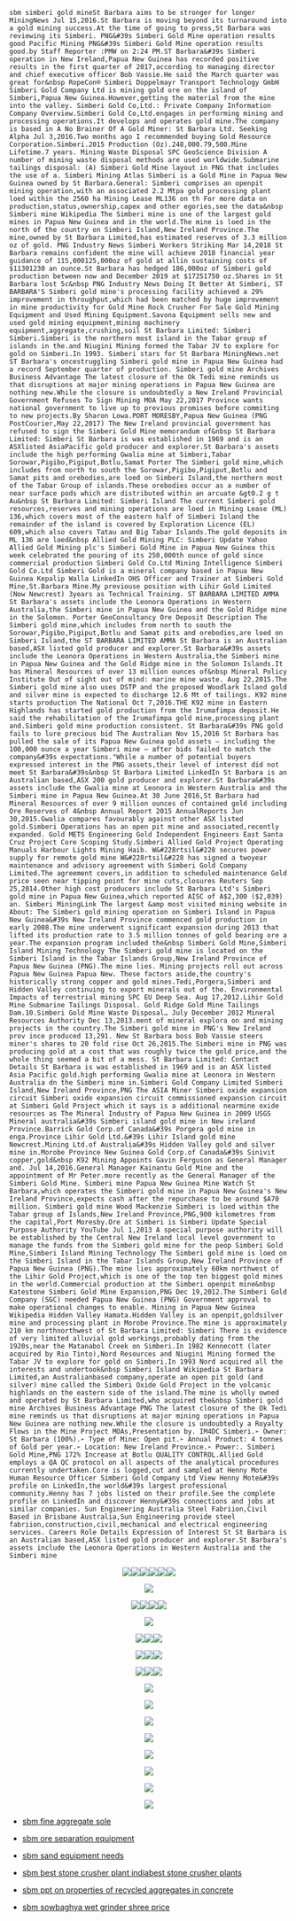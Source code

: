 
```
sbm simberi gold mineSt Barbara aims to be stronger for longer MiningNews Jul 15,2016.St Barbara is moving beyond its turnaround into a gold mining success.At the time of going to press,St Barbara was reviewing its Simberi. PNG&#39s Simberi Gold Mine operation results good Pacific Mining PNG&#39s Simberi Gold Mine operation results good.by Staff Reporter :PMW on 2:24 PM.ST Barbara&#39s Simberi operation in New Ireland,Papua New Guinea has recorded positive results in the first quarter of 2017,according to managing director and chief executive officer Bob Vassie.He said the March quarter was great for&nbsp RopeCon® Simberi Doppelmayr Transport Technology GmbH Simberi Gold Company Ltd is mining gold ore on the island of Simberi,Papua New Guinea.However,getting the material from the mine into the valley. Simberi Gold Co,Ltd.: Private Company Information Company Overview.Simberi Gold Co,Ltd.engages in performing mining and processing operations.It develops and operates gold mine.The company is based in A No Brainer Of A Gold Miner: St Barbara Ltd. Seeking Alpha Jul 3,2016.Two months ago I recommended buying Gold Resource Corporation.Simberi.2015 Production (Oz).248,000.79,500.Mine Lifetime.7 years. Mining Waste Disposal SPC GeoScience Division A number of mining waste disposal methods are used worldwide.Submarine tailings disposal: (A) Simberi Gold Mine layout in PNG that includes the use of a. Simberi Mining Atlas Simberi is a Gold Mine in Papua New Guinea owned by St Barbara.General: Simberi comprises an openpit mining operation,with an associated 2.2 Mtpa gold processing plant loed within the 2560 ha Mining Lease ML136 on th For more data on production,status,ownership,capex and other egories,see the data&nbsp Simberi mine Wikipedia The Simberi mine is one of the largest gold mines in Papua New Guinea and in the world.The mine is loed in the north of the country on Simberi Island,New Ireland Province.The mine,owned by St Barbara Limited,has estimated reserves of 3.3 million oz of gold. PNG Industry News Simberi Workers Striking Mar 14,2018 St Barbara remains confident the mine will achieve 2018 financial year guidance of 115,000125,000oz of gold at allin sustaining costs of $11301230 an ounce.St Barbara has hedged 186,000oz of Simberi gold production between now and December 2019 at $17251750 oz.Shares in St Barbara lost 5c&nbsp PNG Industry News Doing It Better At Simberi, ST BARBARA'S Simberi gold mine's processing facility achieved a 29% improvement in throughput,which had been matched by huge improvement in mine productivity for Gold Mine Rock Crusher For Sale Gold Mining Equipment and Used Mining Equipment.Savona Equipment sells new and used gold mining equipment,mining machinery equipment,aggregate,crushing,soil St Barbara Limited: Simberi Simberi.Simberi is the northern most island in the Tabar group of islands in the.and Niugini Mining formed the Tabar JV to explore for gold on Simberi.In 1993. Simberi stars for St Barbara MiningNews.net ST Barbara's oncestruggling Simberi gold mine in Papua New Guinea had a record September quarter of production. Simberi gold mine Archives Business Advantage The latest closure of the Ok Tedi mine reminds us that disruptions at major mining operations in Papua New Guinea are nothing new.While the closure is undoubtedly a New Ireland Provincial Government Refuses To Sign Mining MOA May 22,2017 Province wants national government to live up to previous promises before commiting to new projects.By Sharon Lowa.PORT MORESBY,Papua New Guinea (PNG PostCourier,May 22,2017) The New Ireland provincial government has refused to sign the Simberi Gold Mine memorandum of&nbsp St Barbara Limited: Simberi St Barbara is was established in 1969 and is an ASXlisted AsiaPacific gold producer and explorer.St Barbara's assets include the high performing Gwalia mine at Simberi,Tabar Sorowar,Pigibo,Pigiput,Botlu,Samat Porter The Simberi gold mine,which includes from north to south the Sorowar,Pigibo,Pigiput,Botlu and Samat pits and orebodies,are loed on Simberi Island,the northern most of the Tabar Group of islands.These orebodies occur as a number of near surface pods which are distributed within an arcuate &gt0.2 g t Au&nbsp St Barbara Limited: Simberi Island The current Simberi gold resources,reserves and mining operations are loed in Mining Lease (ML) 136,which covers most of the eastern half of Simberi Island the remainder of the island is covered by Exploration Licence (EL) 609,which also covers Tatau and Big Tabar Islands.The gold deposits in ML 136 are loed&nbsp Allied Gold Mining PLC: Simberi Update Yahoo Allied Gold Mining plc's Simberi Gold Mine in Papua New Guinea this week celebrated the pouring of its 250,000th ounce of gold since commercial production Simberi Gold Co.Ltd Mining Intelligence Simberi Gold Co.Ltd Simberi Gold is a mineral company based in Papua New Guinea Kepalip Walla LinkedIn OHS Officer and Trainer at Simberi Gold Mine,St.Barbara Mine.My previouse position with Lihir Gold Limited (Now Newcrest) 3years as Technical Training. ST BARBARA LIMITED AMMA St Barbara's assets include the Leonora Operations in Western Australia,the Simberi mine in Papua New Guinea and the Gold Ridge mine in the Solomon. Porter GeoConsultancy Ore Deposit Description The Simberi gold mine,which includes from north to south the Sorowar,Pigibo,Pigiput,Botlu and Samat pits and orebodies,are loed on Simberi Island,the ST BARBARA LIMITED AMMA St Barbara is an Australian based,ASX listed gold producer and explorer.St Barbara&#39s assets include the Leonora Operations in Western Australia,the Simberi mine in Papua New Guinea and the Gold Ridge mine in the Solomon Islands.It has Mineral Resources of over 13 million ounces of&nbsp Mineral Policy Institute Out of sight out of mind: marine mine waste. Aug 22,2015.The Simberi gold mine also uses DSTP and the proposed Woodlark Island gold and silver mine is expected to discharge 12.6 Mt of tailings. K92 mine starts production The National Oct 7,2016.THE K92 mine in Eastern Highlands has started gold production from the Irumafimpa deposit.He said the rehabilitation of the Irumafimpa gold mine,processing plant and.Simberi gold mine production consistent. St Barbara&#39s PNG gold fails to lure precious bid The Australian Nov 15,2016 St Barbara has pulled the sale of its Papua New Guinea gold assets — including the 100,000 ounce a year Simberi mine — after bids failed to match the company&#39s expectations."While a number of potential buyers expressed interest in the PNG assets,their level of interest did not meet St Barbara&#39s&nbsp St Barbara Limited LinkedIn St Barbara is an Australian based,ASX 200 gold producer and explorer.St Barbara&#39s assets include the Gwalia mine at Leonora in Western Australia and the Simberi mine in Papua New Guinea.At 30 June 2016,St Barbara had Mineral Resources of over 9 million ounces of contained gold including Ore Reserves of 4&nbsp Annual Report 2015 AnnualReports Jun 30,2015.Gwalia compares favourably against other ASX listed gold.Simberi Operations has an open pit mine and associated,recently expanded. Gold METS Engineering Gold Independent Engineers East Santa Cruz Project Core Scoping Study.Simberi Allied Gold Project Operating Manuals Harbour Lights Mining Haib. W&#228rtsil&#228 secures power supply for remote gold mine W&#228rtsil&#228 has signed a twoyear maintenance and advisory agreement with Simberi Gold Company Limited.The agreement covers,in addition to scheduled maintenance Gold price seen near tipping point for mine cuts,closures Reuters Sep 25,2014.Other high cost producers include St Barbara Ltd's Simberi gold mine in Papua New Guinea,which reported AISC of A$2,300 ($2,039) an. Simberi MiningLink The largest &amp most visited mining website in About: The Simberi gold mining operation on Simberi Island in Papua New Guinea&#39s New Ireland Province commenced gold production in early 2008.The mine underwent significant expansion during 2013 that lifted its production rate to 3.5 million tonnes of gold bearing ore a year.The expansion program included the&nbsp Simberi Gold Mine,Simberi Island Mining Technology The Simberi gold mine is located on the Simberi Island in the Tabar Islands Group,New Ireland Province of Papua New Guinea (PNG).The mine lies. Mining projects roll out across Papua New Guinea Papua New. These factors aside,the country's historically strong copper and gold mines.Tedi,Porgera,Simberi and Hidden Valley continuing to export minerals out of the. Environmental Impacts of terrestrial mining SPC EU Deep Sea. Aug 17,2012.Lihir Gold Mine Submarine Tailings Disposal. Gold Ridge Gold Mine Tailings Dam.10.Simberi Gold Mine Waste Disposal… July December 2012 Mineral Resources Authority Dec 13,2013.ment of mineral explora on and mining projects in the country.The Simberi gold mine in PNG's New Ireland prov ince produced 13,291. New St Barbara boss Bob Vassie steers miner's shares to 20 fold rise Oct 26,2015.The Simberi mine in PNG was producing gold at a cost that was roughly twice the gold price,and the whole thing seemed a bit of a mess. St Barbara Limited: Contact Details St Barbara is was established in 1969 and is an ASX listed Asia Pacific gold.high performing Gwalia mine at Leonora in Western Australia dn the Simberi mine in.Simberi Gold Company Limited Simberi Island,New Ireland Province,PNG The ASIA Miner Simberi oxide expansion circuit Simberi oxide expansion circuit commissioned expansion circuit at Simberi Gold Project which it says is a additional nearmine oxide resources as The Mineral Industry of Papua New Guinea in 2009 USGS Mineral australia&#39s Simberi island gold mine in New ireland Province.Barrick Gold Corp.of Canada&#39s Porgera gold mine in enga.Province Lihir Gold Ltd.&#39s Lihir Island gold mine Newcrest.Mining Ltd.of Australia&#39s Hidden Valley gold and silver mine in.Morobe Province New Guinea Gold Corp.of Canada&#39s Sinivit copper,gold&nbsp K92 Mining Appoints Gavin Ferguson as General Manager and. Jul 14,2016.General Manager Kainantu Gold Mine and the appointment of Mr Peter.more recently as the General Manager of the Simberi Gold Mine. Simberi mine Papua New Guinea Mine Watch St Barbara,which operates the Simberi gold mine in Papua New Guinea's New Ireland Province,expects cash after the repurchase to be around $A70 million. Simberi gold mine Wood Mackenzie Simberi is loed within the Tabar group of Islands,New Ireland Province,PNG,900 kilometres from the capital,Port Moresby.Ore at Simberi is Simberi Update Special Purpose Authority YouTube Jul 1,2013 A special purpose authority will be established by the Central New Ireland local level government to manage the funds from the Simberi gold mine for the peop Simberi Gold Mine,Simberi Island Mining Technology The Simberi gold mine is loed on the Simberi Island in the Tabar Islands Group,New Ireland Province of Papua New Guinea (PNG).The mine lies approximately 60km northwest of the Lihir Gold Project,which is one of the top ten biggest gold mines in the world.Commercial production at the Simberi openpit mine&nbsp Katestone Simberi Gold Mine Expansion,PNG Dec 19,2012.The Simberi Gold Company (SGC) needed Papua New Guinea (PNG) Government approval to make operational changes to enable. Mining in Papua New Guinea Wikipedia Hidden Valley Hamata.Hidden Valley is an openpit,goldsilver mine and processing plant in Morobe Province.The mine is approximately 210 km northnorthwest of St Barbara Limited: Simberi There is evidence of very limited alluvial gold workings,probably dating from the 1920s,near the Matanabol Creek on Simberi.In 1982 Kennecott (later acquired by Rio Tinto),Nord Resources and Niugini Mining formed the Tabar JV to explore for gold on Simberi.In 1993 Nord acquired all the interests and undertook&nbsp Simberi Island Wikipedia St Barbara Limited,an Australianbased company,operate an open pit gold (and silver) mine called the Simberi Oxide Gold Project in the volcanic highlands on the eastern side of the island.The mine is wholly owned and operated by St Barbara Limited,who acquired the&nbsp Simberi gold mine Archives Business Advantage PNG The latest closure of the Ok Tedi mine reminds us that disruptions at major mining operations in Papua New Guinea are nothing new.While the closure is undoubtedly a Royalty Flows in the Mine Project MOAs,Presentation by. IM4DC Simberi.➢ Owner: St Barbara (100%).➢ Type of Mine: Open pit.➢ Annual Product: 4 tonnes of Gold per year.➢ Location: New Ireland Province.➢ Power:. Simberi Gold Mine,PNG 172% Increase at Botlu QUALITY CONTROL.Allied Gold employs a QA QC protocol on all aspects of the analytical procedures currently undertaken.Core is logged,cut and sampled at Henny Mote Human Resource Officer Simberi Gold Company Ltd View Henny Mote&#39s profile on LinkedIn,the world&#39s largest professional community.Henny has 7 jobs listed on their profile.See the complete profile on LinkedIn and discover Henny&#39s connections and jobs at similar companies. Sun Engineering Australia Steel Fabriion,Civil Based in Brisbane Australia,Sun Engineering provide steel fabriion,construction,civil,mechanical and electrical engineering services. Careers Role Details Expression of Interest St St Barbara is an Australian based,ASX listed gold producer and explorer.St Barbara's assets include the Leonora Operations in Western Australia and the Simberi mine 
```

<div align="center">
  
<a rel="nofollow" href="https://m.shibang-china.com?f=github&k=sbm+simberi+gold+mine"><img src="https://static.shibang-china.com/en/l.png"></a><img src="https://static.shibang-china.com/en/hw.png"><a rel="nofollow" href="https://m.shibang-china.com/product/?f=github&k=sbm+simberi+gold+mine"><img src="https://static.shibang-china.com/en/p.png"></a><a rel="nofollow" href="https://m.shibang-china.com/cases/?f=github&k=sbm+simberi+gold+mine"><img src="https://static.shibang-china.com/en/c.png"></a><a rel="nofollow" href="https://m.shibang-china.com/news/?f=github&k=sbm+simberi+gold+mine"><img src="https://static.shibang-china.com/en/n.png"></a><a rel="nofollow" href="https://m.shibang-china.com?f=github&k=sbm+simberi+gold+mine"><img src="https://static.shibang-china.com/en/m.png"></a>

<a rel="nofollow" href="https://m.shibang-china.com/product/?f=github&k=sbm+simberi+gold+mine"><img src="https://static.shibang-china.com/en/b.jpg"></a>
  
<a rel="nofollow" href="https://m.shibang-china.com/solution-aggregate.html?f=github&k=sbm+simberi+gold+mine"><img src="https://static.shibang-china.com/en/a.jpg"></a><a rel="nofollow" href="https://m.shibang-china.com/solution-mine.html?f=github&k=sbm+simberi+gold+mine"><img src="https://static.shibang-china.com/en/m.jpg"></a><a rel="nofollow" href="https://m.shibang-china.com/solution-mill.html?f=github&k=sbm+simberi+gold+mine"><img src="https://static.shibang-china.com/en/g.jpg"></a><a rel="nofollow" href="https://m.shibang-china.com/solution-epc.html?f=github&k=sbm+simberi+gold+mine"><img src="https://static.shibang-china.com/en/e.jpg"></a>

<a rel="nofollow" href="https://m.shibang-china.com/product/?f=github&k=sbm+simberi+gold+mine"><img src="https://static.shibang-china.com/en/a-p.png"></a>

<a rel="nofollow" href="https://m.shibang-china.com/product/crusher/c6x.html?f=github&k=sbm+simberi+gold+mine"><img src="https://static.shibang-china.com/en/j.jpg"></a><a rel="nofollow" href="https://m.shibang-china.com/product/crusher/ci5x.html?f=github&k=sbm+simberi+gold+mine"><img src="https://static.shibang-china.com/en/i.jpg"></a><a rel="nofollow" href="https://m.shibang-china.com/product/crusher/hst.html?f=github&k=sbm+simberi+gold+mine"><img src="https://static.shibang-china.com/en/c.jpg"></a>

<a rel="nofollow" href="https://m.shibang-china.com/product/mill/mtw.html?f=github&k=sbm+simberi+gold+mine"><img src="https://static.shibang-china.com/en/mtw.jpg"></a><a rel="nofollow" href="https://m.shibang-china.com/product/mill/scm.html?f=github&k=sbm+simberi+gold+mine"><img src="https://static.shibang-china.com/en/scm.jpg"></a><a rel="nofollow" href="https://m.shibang-china.com/product/mill/lm.html?f=github&k=sbm+simberi+gold+mine"><img src="https://static.shibang-china.com/en/lm.jpg"></a>

<a rel="nofollow" href="https://m.shibang-china.com/product/sand/vsi6x.html?f=github&k=sbm+simberi+gold+mine"><img src="https://static.shibang-china.com/en/6x.jpg"></a><a rel="nofollow" href="https://m.shibang-china.com/product/sand/vu.html?f=github&k=sbm+simberi+gold+mine"><img src="https://static.shibang-china.com/en/vu.jpg"></a><a rel="nofollow" href="https://m.shibang-china.com/product/mobile/klun.html?f=github&k=sbm+simberi+gold+mine"><img src="https://static.shibang-china.com/en/k.jpg"></a>

<a rel="nofollow" href="https://m.shibang-china.com/cases/?f=github&k=sbm+simberi+gold+mine"><img src="https://static.shibang-china.com/en/case.png"></a>

<a rel="nofollow" href="https://m.shibang-china.com/cases/aggregate/202.html?f=github&k=sbm+simberi+gold+mine"><img src="https://static.shibang-china.com/en/c-1.jpg"></a>

<a rel="nofollow" href="https://m.shibang-china.com/cases/aggregate/203.html?f=github&k=sbm+simberi+gold+mine"><img src="https://static.shibang-china.com/en/c-2.jpg"></a>

<a rel="nofollow" href="https://m.shibang-china.com/cases/mill/123.html?f=github&k=sbm+simberi+gold+mine"><img src="https://static.shibang-china.com/en/c-3.jpg"></a>

<a rel="nofollow" href="https://m.shibang-china.com/contact_us.html?f=github&k=sbm+simberi+gold+mine"><img src="https://static.shibang-china.com/en/contact.png"></a>

<a rel="nofollow" href="https://swt.shibang-china.com/?f=github&k=sbm+simberi+gold+mine"><img src="https://static.shibang-china.com/en/chat.png"></a>

<a rel="nofollow" href="https://whatsapp.shibangsoft.com/WhatsApp.php?f=github&k=sbm+simberi+gold+mine"><img src="https://static.shibang-china.com/en/whatsapp.png"></a>

<a rel="nofollow" href="https://m.shibang-china.com/?f=github&k=sbm+simberi+gold+mine"><img src="https://static.shibang-china.com/en/website.png"></a>

</div>


* [sbm fine aggregate sole](sbm%20fine%20aggregate%20sole.md)

* [sbm ore separation equipment](sbm%20ore%20separation%20equipment.md)

* [sbm sand equipment needs](sbm%20sand%20equipment%20needs.md)

* [sbm best stone crusher plant indiabest stone crusher plants](sbm%20best%20stone%20crusher%20plant%20indiabest%20stone%20crusher%20plants.md)

* [sbm ppt on properties of recycled aggregates in concrete](sbm%20ppt%20on%20properties%20of%20recycled%20aggregates%20in%20concrete.md)

* [sbm sowbaghya wet grinder shree price](sbm%20sowbaghya%20wet%20grinder%20shree%20price.md)